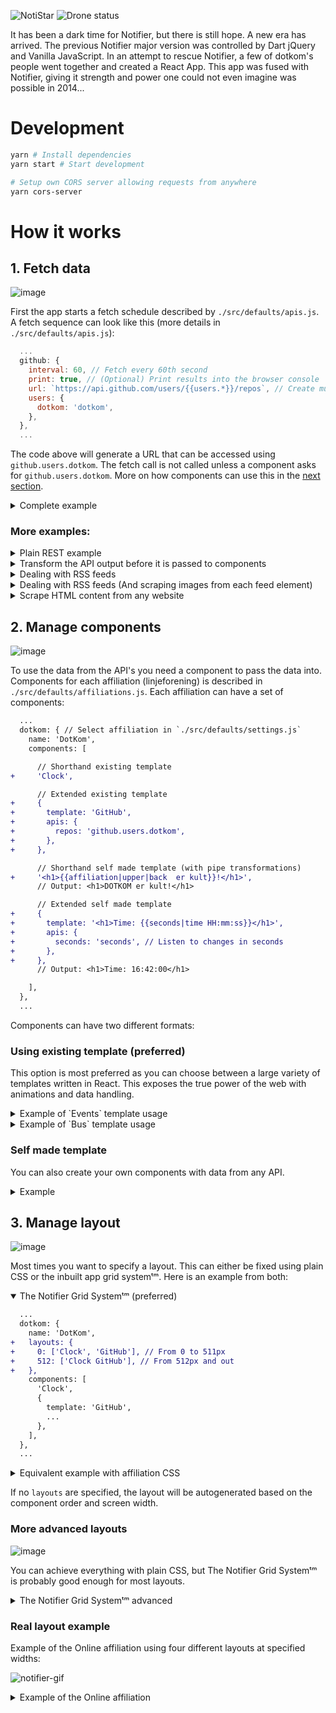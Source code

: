 ![NotiStar](https://i.imgur.com/i78hOG1.png)
![Drone status](https://ci.online.ntnu.no/api/badges/dotkom/the-notifier-awakens/status.svg?branch=master)

<!--![Storytime](https://i.imgur.com/ZXXFkQM.png)-->

It has been a dark time for
Notifier, but there is still
hope. A new era has arrived.
The previous Notifier major version
was controlled by Dart jQuery and
Vanilla JavaScript. In an attempt
to rescue Notifier, a few of
dotkom's people went together
and created a React App. This app
was fused with Notifier, giving
it strength and power one could
not even imagine was possible
in 2014...

# Development

```bash
yarn # Install dependencies
yarn start # Start development

# Setup own CORS server allowing requests from anywhere
yarn cors-server
```

# How it works

## 1. Fetch data

![image](https://user-images.githubusercontent.com/8504538/52902672-4fbc8380-3214-11e9-920a-44ea216d7d30.png)

First the app starts a fetch schedule described by `./src/defaults/apis.js`. A fetch sequence can look like this (more details in `./src/defaults/apis.js`):

```javascript
  ...
  github: {
    interval: 60, // Fetch every 60th second
    print: true, // (Optional) Print results into the browser console
    url: `https://api.github.com/users/{{users.*}}/repos`, // Create multiple URLs from users. Currently 'dotkom' is the only user
    users: {
      dotkom: 'dotkom',
    },
  },
  ...
```

The code above will generate a URL that can be accessed using `github.users.dotkom`. The fetch call is not called unless a component asks for `github.users.dotkom`. More on how components can use this in the [next section](#2-manage-components).

<details>
<summary>Complete example</summary>

```javascript
  ...
  linjeforening: {
    interval: 1000, // Fetch every 1000th second
    delay: 10, // Start fetch after 10 seconds
    url: 'https://events.com/api/v1/events?start=[[now.datetime]]', // Any URL, can use datestamps from current time

    // Random objects can be used for permutations in requests/urls. See the body below or the url from previous example
    somedata: {
      business: '210',
      social: '121',
      open: '111',
    }

    // Tranform API data using STJS (read more about transforms in the examples below)
    transform: {
      events: {
        '{{#each results}}': {
          startDate: '{{event_start}}',
          endDate: '{{event_end}}',
          title: '{{title}}',
          image: 'https://events.com[[{{link}}#HTML:#eventImage > img@src]]', // [[What to scrape:selector@attribute]]
        },
      },
    }
    scrape: ['events.*.image'], // Tell app to scrape images from the transform above
    cache: true, // You probably want to cache the images (src attribute values) above

    method: 'POST', // All request methods are allowed
    request: { body: '{"type":"{{somedata.*}}"' }, // Modify the request with headers and stuff. Can use permuations on body
    body: { type: '{{somedata.*}}' }, // Same as above, just simpler if only body is needed
    cors: true, // Some sites does not allow CORS, but enabling this will allow everything

    print: true, // You probably want to output requests when debugging
    printTransform: true, // Output after transform of data is also useful
  },
```

The full example can be used through `linjeforening.somedata.business`, `linjeforening.somedata.social` and `linjeforening.somedata.open`.

</details>

### More examples:

<details>
<summary>Plain REST example</summary>

```javascript
  ...
  githubDotKom: {
    interval: 60,
    url: `https://api.github.com/users/dotkom`,
  },
  ...
```

Available through: `githubDotkom`

</details>

<details>
<summary>Transform the API output before it is passed to components</summary>

We use STJS to transform the input from the API data. This is for example useful when using multiple event APIs and you want a spesific structure on the data passed to the components.

You can read about STJS transforms here: https://selecttransform.github.io/site/transform.html

```diff
  ...
  githubDotKom: {
    interval: 60,
    url: `https://api.github.com/users/dotkom`,
+   transform: {
+     image: '{{avatar_url}}',
+     description: '{{bio}}',
+     url: '{{html_url}}',
+   }
  },
  ...
```

Output:

```javascript
{
  image: 'https://avatars0.githubusercontent.com/u/693951?v=4',
  description: 'Drifts- og utviklingskomiteen i Online, linjeforeningen for Informatikk ved NTNU.',
  url: 'https://github.com/dotkom',
}
```

</details>

<details>
<summary>Dealing with RSS feeds</summary>

When dealing with other formats than JSON, you can specify this by appending these to the URL:

- `{URL}#GET (JSON => JSON)`
- `{URL}#POST[#body] (JSON => JSON)`
- `{URL}#RSS (XML => JSON)`
- `{URL}#HTML[:query-selector[(at)attribute]] (HTML => JSON)`
- `{URL}#HTML2JSON[:query-selector[(at)attribute]] (HTML => JSON)`
- `{URL}#HTML2HTML[:query-selector[(at)attribute]] (HTML => outerHTML)`
- `{URL}#HTML2TEXT[:query-selector[(at)attribute]] (HTML => innerText)`
- `{URL}#TEXT (Plain text => Plain text)`
- More info on this in `./src/defaults/apis.js`.

```javascript
  ...
  redditArticles: {
    interval: 86400,
    url: `https://www.reddit.com/.rss#RSS`, // <-- Appended #RSS
    transform: {
      articles: {
        '{{#each feed.entry}}': {
          title: '{{title[0]}}',
          date: '{{updated[0]}}',
          link: '{{link[0].$.href}}',
          author: '{{author[0].name}}',
          image: 'https://www.redditstatic.com/new-icon.png',
        },
      },
    },
  },
  ...
```

Output:

```javascript
{
  articles: [
    {
      title: 'Witcher III (My last comic)',
      date: '1970-01-01T23:41:07+00:00',
      link: 'https://www.reddit.com/r/gaming/comments/ajdml1/witcher_iii_my_last_comic/',
      author: '/u/SrGrafo',
      image: 'https://www.redditstatic.com/new-icon.png',
    },
    ...
  ]
}
```

</details>

<details>
<summary>Dealing with RSS feeds (And scraping images from each feed element)</summary>

```diff
  ...
  vgArticles: {
    interval: 86400,
    url: `https://www.vg.no/rss/feed/?categories=1068&limit=10#RSS`,
+   cache: true,
+   scrape: ['articles.*.author'],
    transform: {
      articles: {
        '{{#each rss.channel[0].item}}': {
          title: '{{title[0]}}',
          date: '{{pubDate[0]}}',
          link: '{{link[0]}}',
+         author: '[[{{link[0]}}#HTML:article > div > ul > li]]',
          image: '{{image[0]}}',
        },
      },
    },
  },
  ...
```

Output:

```javascript
{
  articles: [
    {
      title: 'Tittel på artikkel',
      date: 'Thu, 01 Jan 1970 23:01:00 +0100',
      link: 'http://www.vg.no/nyheter/innenriks/...',
      author: 'Ola Normann',
      image: 'https://imbo.vgc.no/users/vgno/images/451f60dc338...',
    },
    ...
  ]
}
```

</details>

<details>
<summary>Scrape HTML content from any website</summary>

A lot of websites does not have a JSON API and it is therefore handy to be able to fetch spesific data from an element in a HTML document.

The syntax for retrieving HTML is like this:

- `{URL}#HTML[:query-selector[(at)attribute]] (HTML => HTML)`

```diff
  ...
  komplett: {
    interval: 60,
+    url: `https://www.komplett.no/product/823822/tv-lyd-bilde/hodetelefoner/hodetelefoner/bose-qc-25-hodetelefon-apple#HTML:.product-main-info-stockstatus > div > div > span`,
+    cors: true,
  },
  ...
```

Output:

```javascript
{
  state: '20+ stk. på lager.',
}
```

</details>

## 2. Manage components

![image](https://user-images.githubusercontent.com/8504538/52902678-69f66180-3214-11e9-8a1b-ce2c2fe31037.png)

To use the data from the API's you need a component to pass the data into. Components for each affiliation (linjeforening) is described in `./src/defaults/affiliations.js`. Each affiliation can have a set of components:

```diff
  ...
  dotkom: { // Select affiliation in `./src/defaults/settings.js`
    name: 'DotKom',
    components: [

      // Shorthand existing template
+     'Clock',

      // Extended existing template
+     {
+       template: 'GitHub',
+       apis: {
+         repos: 'github.users.dotkom',
+       },
+     },

      // Shorthand self made template (with pipe transformations)
+     '<h1>{{affiliation|upper|back  er kult}}!</h1>',
      // Output: <h1>DOTKOM er kult!</h1>

      // Extended self made template
+     {
+       template: '<h1>Time: {{seconds|time HH:mm:ss}}</h1>',
+       apis: {
+         seconds: 'seconds', // Listen to changes in seconds
+       },
+     },
      // Output: <h1>Time: 16:42:00</h1>

    ],
  },
  ...
```

Components can have two different formats:

### Using existing template (preferred)

This option is most preferred as you can choose between a large variety of templates written in React. This exposes the true power of the web with animations and data handling.

<details>
<summary>Example of `Events` template usage</summary>

```javascript
[
  ...
  {
    template: 'Events',
    apis: {
      events: '{{affiliation}}Events:events', // {{affiliation}} is injected from settings
    },
  },
  ...
]
```

</details>

<details>
<summary>Example of `Bus` template usage</summary>

```javascript
[
  ...
  {
    template: 'Bus',
    name: '{{bus:glos}}', // The bus name displayed on the screen. If none have been chosen, then bus name will be set to 'glos' as default
    count: '{{busCount}}', // Control amount of departures from settings
    apis: {
      fromCity: 'tarbus.stops.{{bus:glos}}.fromCity:departures',
      toCity: 'tarbus.stops.{{bus:glos}}.toCity:departures',
    },
  },
  ...
]
```

</details>

### Self made template

You can also create your own components with data from any API.

<details>
<summary>Example</summary>

```javascript
[
  ...
  {
    template: '<h1>Klokke: {{variable|time HH:mm:ss}}</h1>', // Using pipe syntax to format the time from milliseconds to HH:mm:ss
    apis: {
      variable: 'time', // Makes it possible to listen for time changes
    },
  },
  ...
]
```

Shorthand (Will not update regularly as it does not listen to a time API):

```javascript
[
  ...
  '<h1>Klokke: {{clock|time HH:mm}}</h1>',
  ...
]
```

</details>

## 3. Manage layout

![image](https://user-images.githubusercontent.com/8504538/52902695-a2963b00-3214-11e9-94d5-496cca3e9c12.png)

Most times you want to specify a layout. This can either be fixed using plain CSS or the inbuilt app grid systemᵗᵐ. Here is an example from both:

<details open>
<summary>The Notifier Grid Systemᵗᵐ (preferred)</summary>

```diff
  ...
  dotkom: {
    name: 'DotKom',
+   layouts: {
+     0: ['Clock', 'GitHub'], // From 0 to 511px
+     512: ['Clock GitHub'], // From 512px and out
+   },
    components: [
      'Clock',
      {
        template: 'GitHub',
        ...
      },
    ],
  },
  ...
```

</details>

<details>
<summary>Equivalent example with affiliation CSS</summary>

```diff
  ...
  dotkom: {
    name: 'DotKom',
+   layouts: {}, // Deactivate layout generator
+   css: `
+   .Components {
+     grid-template: "Clock" "GitHub" / 1fr;
+   }
+   @media (min-width: 512px) {
+     .Components {
+       grid-template: "Clock GitHub" / 1fr 1fr;
+     }
+   }`,
    components: [
      'Clock',
      {
        template: 'GitHub',
        ...
      },
    ],
  },
  ...
```

</details>

If no `layouts` are specified, the layout will be autogenerated based on the component order and screen width.

### More advanced layouts

![image](https://user-images.githubusercontent.com/8504538/52902783-eccbec00-3215-11e9-8d93-bf3e9f3e6793.png)

You can achieve everything with plain CSS, but The Notifier Grid Systemᵗᵐ is probably good enough for most layouts.

<details>
<summary>The Notifier Grid Systemᵗᵐ advanced</summary>

```diff
  ...
  dotkom: {
    name: 'DotKom',
    layouts: {

      0: [
        'Clock',
+       'Clock-2', // Identified through the dash (-)
+       'ThirdClock', // Identified through "id" property
+       'GitHub \ 1' // Make GitHub component use 1fr of the space (aka. rest of the screen, if any)
      ],

      512: [

        // Justify colums using "/" at the start of a layout
+       '/ 1fr 400px', // 1 fraction for first column and 400px for second column

        'Clock Clock-2',
+       'ThirdClock GitHub / 1fr', // Using 1fr, auto or minmax(...) is allowed
+       'GitHub / 2', // Use 2fr
      ],

      // You can also just use plain CSS Grid template syntax
+     1024: `
+       "Clock Clock-2 ThirdClock"
+       "GitHub GitHub GitHub" 2fr
+       / 1fr 1fr 1fr
+     `,

      2048: [
+       // Use "|" to fill area between two columns with 1fr
+       '/ 400px 400px | 400px',

        // Adding a value to the filled area is also possible: '/ 400px 400px |100px 400px'

        'Clock Clock-2 ThirdClock', // Adds a "." (space) with size of 1fr between Clock-2 and ThirdClock
        'GitHub GitHub GitHub', // Stretch GitHub over 1fr, not adding a blank space

        // Actually generated: 'Clock Clock-2 . ThirdClock'
        //                     'GitHub GitHub GitHub GitHub'
        //                     '/ 400px 400px 1fr 400px'
      ]

    },
    components: [
      'Clock',
+     'Clock-2', // Use dash (-) to use multiple components of the same type
      {
        template: 'Clock',
+       id: 'ThirdClock', // Use "id" to set layout name
      },
      {
        template: 'GitHub',
        ...
      },
    ],
  },
  ...
```

</details>

### Real layout example

Example of the Online affiliation using four different layouts at specified widths:

![notifier-gif](https://user-images.githubusercontent.com/8504538/53286596-47fb6280-3771-11e9-9775-ef8f6d161a45.gif)

<details>
<summary>Example of the Online affiliation</summary>

```diff
  ...
  online: {
    name: 'Online',
+    layouts: {
+      0: ['Logo', 'Clock', 'Office', 'Bus', 'Bus2', 'Events'],
+      720: [
+        '/ 200px . . 200px',
+        'Logo Logo Logo',
+        'Office Office Clock Clock',
+        '. . . .',
+        'Bus Bus Bus2 Bus2',
+        '. . . .',
+        'Events Events Events .',
+      ],
+      1400: [
+        'Logo Logo Office Clock',
+        '. . . .',
+        '. . Events Events / 1',
+        'Bus Bus Events Events',
+        'Bus2 Bus2 Events Events',
+        '. . Events Events / 1',
+        '. . . .',
+      ],
+      2000: [
+        'Logo Logo Office Clock',
+        '. . .',
+        'Bus Bus2 Events Events',
+        '. . .',
+      ],
+    },
    components: [...],
  },
  ...
```

</details>
